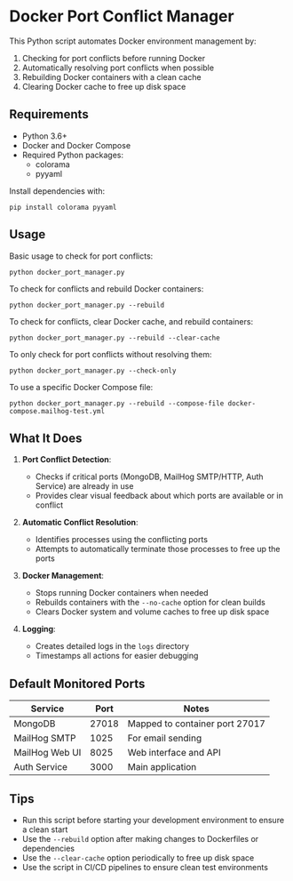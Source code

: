 # Docker Port Conflict Manager

This Python script automates Docker environment management by:
1. Checking for port conflicts before running Docker
2. Automatically resolving port conflicts when possible
3. Rebuilding Docker containers with a clean cache
4. Clearing Docker cache to free up disk space

## Requirements

- Python 3.6+
- Docker and Docker Compose
- Required Python packages:
  - colorama
  - pyyaml

Install dependencies with:
```
pip install colorama pyyaml
```

## Usage

Basic usage to check for port conflicts:
```
python docker_port_manager.py
```

To check for conflicts and rebuild Docker containers:
```
python docker_port_manager.py --rebuild
```

To check for conflicts, clear Docker cache, and rebuild containers:
```
python docker_port_manager.py --rebuild --clear-cache
```

To only check for port conflicts without resolving them:
```
python docker_port_manager.py --check-only
```

To use a specific Docker Compose file:
```
python docker_port_manager.py --rebuild --compose-file docker-compose.mailhog-test.yml
```

## What It Does

1. **Port Conflict Detection**:
   - Checks if critical ports (MongoDB, MailHog SMTP/HTTP, Auth Service) are already in use
   - Provides clear visual feedback about which ports are available or in conflict

2. **Automatic Conflict Resolution**:
   - Identifies processes using the conflicting ports
   - Attempts to automatically terminate those processes to free up the ports

3. **Docker Management**:
   - Stops running Docker containers when needed
   - Rebuilds containers with the `--no-cache` option for clean builds
   - Clears Docker system and volume caches to free up disk space

4. **Logging**:
   - Creates detailed logs in the `logs` directory
   - Timestamps all actions for easier debugging

## Default Monitored Ports

| Service | Port | Notes |
|---------|------|-------|
| MongoDB | 27018 | Mapped to container port 27017 |
| MailHog SMTP | 1025 | For email sending |
| MailHog Web UI | 8025 | Web interface and API |
| Auth Service | 3000 | Main application |

## Tips

- Run this script before starting your development environment to ensure a clean start
- Use the `--rebuild` option after making changes to Dockerfiles or dependencies
- Use the `--clear-cache` option periodically to free up disk space
- Use the script in CI/CD pipelines to ensure clean test environments